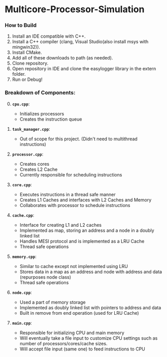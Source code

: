 # Multicore-Processor-Simulation

### How to Build ###

1. Install an IDE compatible with C++.
2. Install a C++ compiler (clang, Visual Studio(also install msys with mingwin32)).
3. Install CMake.
4. Add all of these downloads to path (as needed).
5. Clone repository.
6. Open repository in IDE and clone the easylogger library in the extern folder.
7. Run or Debug!

### Breakdown of Components:

0. **`cpu.cpp`**:
   - Initializes processors
   - Creates the instruction queue

1. **`task_manager.cpp`**:
   - Out of scope for this project. (Didn't need to multithread instructions)

2. **`processor.cpp`**:
   - Creates cores
   - Creates L2 Cache
   - Currently responsible for scheduling instructions 

3. **`core.cpp`**:
   - Executes instructions in a thread safe manner
   - Creates L1 Caches and interfaces with L2 Caches and Memory
   - Collaborates with processor to schedule instructions 

4. **`cache.cpp`**:
   - Interface for creating L1 and L2 caches
   - Implemented as map, storing an address and a node in a doubly linked list
   - Handles MESI protocol and is implemented as a LRU Cache
   - Thread safe operations

5. **`memory.cpp`**:
   - Similar to cache except not implemented using LRU
   - Stores data in a map as an address and node with address and data (repurposes node class)
   - Thread safe operations
  
6. **`node.cpp`**:
   - Used a part of memory storage
   - Implemented as doubly linked list with pointers to address and data
   - Built in remove from end operation (used for LRU Cache)

7. **`main.cpp`**:
   - Responsible for initializing CPU and main memory
   - Will eventually take a file input to customize CPU settings such as number of processors/cores/cache sizes.
   - Will accept file input (same one) to feed instructions to CPU
  

